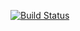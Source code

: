 [![Build Status](https://secure.travis-ci.org/username/reponame.png?branch=master)](https://travis-ci.org/username/reponame)
